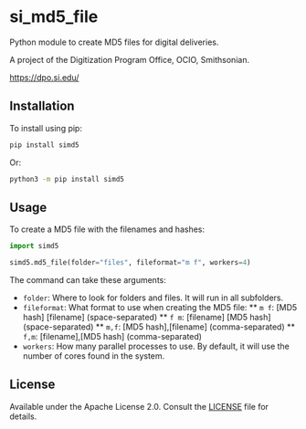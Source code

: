 # si_md5_file

Python module to create MD5 files for digital deliveries.

A project of the Digitization Program Office, OCIO, Smithsonian.

https://dpo.si.edu/

## Installation

To install using pip:

```bash
pip install simd5
```

Or:

```bash
python3 -m pip install simd5
```

## Usage

To create a MD5 file with the filenames and hashes:

```python
import simd5

simd5.md5_file(folder="files", fileformat="m f", workers=4)
```

The command can take these arguments:

 * `folder`: Where to look for folders and files. It will run in all subfolders. 
 * `fileformat`: What format to use when creating the MD5 file:
   ** `m f`: [MD5 hash] [filename] (space-separated)
   ** `f m`: [filename] [MD5 hash] (space-separated)
   ** `m,f`: [MD5 hash],[filename] (comma-separated)
   ** `f,m`: [filename],[MD5 hash] (comma-separated)
 * `workers`: How many parallel processes to use. By default, it will use the number of cores found in the system.

## License

Available under the Apache License 2.0. Consult the [LICENSE](LICENSE) file for details.
